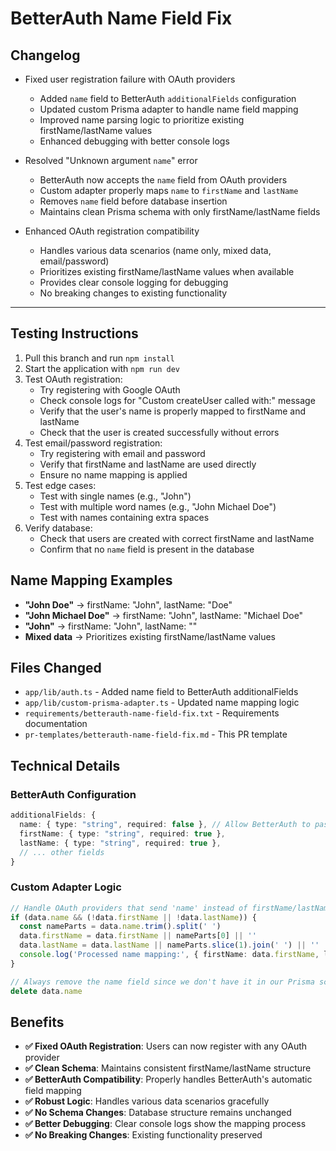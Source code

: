 # BetterAuth Name Field Fix

## Changelog

- Fixed user registration failure with OAuth providers
  - Added `name` field to BetterAuth `additionalFields` configuration
  - Updated custom Prisma adapter to handle name field mapping
  - Improved name parsing logic to prioritize existing firstName/lastName values
  - Enhanced debugging with better console logs

- Resolved "Unknown argument `name`" error
  - BetterAuth now accepts the `name` field from OAuth providers
  - Custom adapter properly maps `name` to `firstName` and `lastName`
  - Removes `name` field before database insertion
  - Maintains clean Prisma schema with only firstName/lastName fields

- Enhanced OAuth registration compatibility
  - Handles various data scenarios (name only, mixed data, email/password)
  - Prioritizes existing firstName/lastName values when available
  - Provides clear console logging for debugging
  - No breaking changes to existing functionality

---

## Testing Instructions

1. Pull this branch and run `npm install`
2. Start the application with `npm run dev`
3. Test OAuth registration:
   - Try registering with Google OAuth
   - Check console logs for "Custom createUser called with:" message
   - Verify that the user's name is properly mapped to firstName and lastName
   - Check that the user is created successfully without errors
4. Test email/password registration:
   - Try registering with email and password
   - Verify that firstName and lastName are used directly
   - Ensure no name mapping is applied
5. Test edge cases:
   - Test with single names (e.g., "John")
   - Test with multiple word names (e.g., "John Michael Doe")
   - Test with names containing extra spaces
6. Verify database:
   - Check that users are created with correct firstName and lastName
   - Confirm that no `name` field is present in the database

## Name Mapping Examples

- **"John Doe"** → firstName: "John", lastName: "Doe"
- **"John Michael Doe"** → firstName: "John", lastName: "Michael Doe"
- **"John"** → firstName: "John", lastName: ""
- **Mixed data** → Prioritizes existing firstName/lastName values

## Files Changed

- `app/lib/auth.ts` - Added name field to BetterAuth additionalFields
- `app/lib/custom-prisma-adapter.ts` - Updated name mapping logic
- `requirements/betterauth-name-field-fix.txt` - Requirements documentation
- `pr-templates/betterauth-name-field-fix.md` - This PR template

## Technical Details

### BetterAuth Configuration
```typescript
additionalFields: {
  name: { type: "string", required: false }, // Allow BetterAuth to pass name field
  firstName: { type: "string", required: true },
  lastName: { type: "string", required: true },
  // ... other fields
}
```

### Custom Adapter Logic
```typescript
// Handle OAuth providers that send 'name' instead of firstName/lastName
if (data.name && (!data.firstName || !data.lastName)) {
  const nameParts = data.name.trim().split(' ')
  data.firstName = data.firstName || nameParts[0] || ''
  data.lastName = data.lastName || nameParts.slice(1).join(' ') || ''
  console.log('Processed name mapping:', { firstName: data.firstName, lastName: data.lastName })
}

// Always remove the name field since we don't have it in our Prisma schema
delete data.name
```

## Benefits

- **✅ Fixed OAuth Registration**: Users can now register with any OAuth provider
- **✅ Clean Schema**: Maintains consistent firstName/lastName structure
- **✅ BetterAuth Compatibility**: Properly handles BetterAuth's automatic field mapping
- **✅ Robust Logic**: Handles various data scenarios gracefully
- **✅ No Schema Changes**: Database structure remains unchanged
- **✅ Better Debugging**: Clear console logs show the mapping process
- **✅ No Breaking Changes**: Existing functionality preserved 